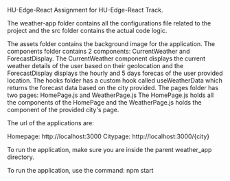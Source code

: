 HU-Edge-React
Assignment for HU-Edge-React Track.

The weather-app folder contains all the configurations file related to the project and the src folder contains the actual code logic.

The assets folder contains the background image for the application.
The components folder contains 2 components: CurrentWeather and ForecastDisplay. 
The CurrentWeather component displays the current weather details of the user based on their geolocation and the ForecastDisplay displays the hourly and 5 days forecas of the user provided location.
The hooks folder has a custom hook called useWeatherData which returns the forecast data based on the city provided.
The pages folder has two pages: HomePage.js and WeatherPage.js
The HomePage.js holds all the components of the HomePage and the WeatherPage.js holds the component of the provided city's page.


The url of the applications are:

Homepage: http://localhost:3000
Citypage: http://localhost:3000/{city}

To run the application, make sure you are inside the parent weather_app directory.

To run the application, use the command:
npm start
